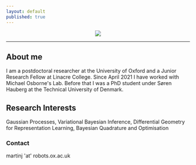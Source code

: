 ```yaml
---
layout: default
published: true
---
```

<p align="center">
  <img src="https://github.com/JorgensenMart/webpage/blob/gh-pages/me.png?raw=true"/>
</p>

***

## About me

I am a postdoctoral researcher at the University of Oxford and a Junior Research Fellow at Linacre College. Since April 2021 I have worked with Michael Osborne's Lab. Before that I was a PhD student under Søren Hauberg at the Technical University of Denmark. 

## Research Interests

Gaussian Processes, Variational Bayesian Inference, Differential Geometry for Representation Learning, Bayesian Quadrature and Optimisation

### Contact
martinj 'at' robots.ox.ac.uk

